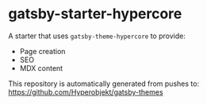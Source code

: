 # gatsby-starter-hypercore

A starter that uses `gatsby-theme-hypercore` to provide:

- Page creation
- SEO
- MDX content

This repository is automatically generated from pushes to: https://github.com/Hyperobjekt/gatsby-themes
